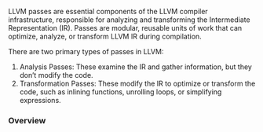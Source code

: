 LLVM passes are essential components of the LLVM compiler infrastructure, responsible for analyzing and transforming the Intermediate Representation (IR). Passes are modular, reusable units of work that can optimize, analyze, or transform LLVM IR during compilation. 

There are two primary types of passes in LLVM:
1. Analysis Passes: These examine the IR and gather information, but they don’t modify the code.
2. Transformation Passes: These modify the IR to optimize or transform the code, such as inlining functions, unrolling loops, or simplifying expressions.

### Overview 
